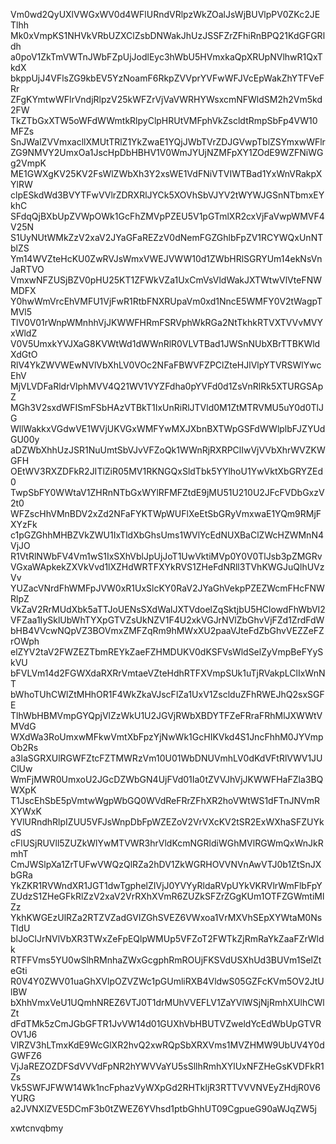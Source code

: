Vm0wd2QyUXlVWGxWV0d4WFlURndVRlpzWkZOalJsWjBUVlpPV0ZKc2JETlhh
Mk0xVmpKS1NHVkVRbUZXClZsbDNWakJhUzJSSFZrZFhiRnBPQ21KdGFGRldh
a0poV1ZkTmVWTnJWbFZpUjJodlEyc3hWbU5HVmxkaQpXRUpNVlhwR1QxTkdX
bkppUjJ4VFlsZG9kbEV5YzNoamF6RkpZVVprYVFwWFJVcEpWakZhYTFVeFRr
ZFgKYmtwWFlrVndjRlpzV25kWFZrVjVaVWRHYWsxcmNFWldSM2h2Vm5kd2FW
TkZTbGxXTW5oWFdWWmtkRlpyClpHRUtVMFphVkZscldtRmpSbFp4VW10MFZs
SnJWalZVVmxacllXMUtTRlZ1YkZwaE1YQjJWbTVrZDJGVwpTblZSYmxwWFlr
ZG9NMVY2UmxOa1JscHpDbHBHV1V0WmJYUjNZMFpXY1ZOdE9WZFNiWGg2VmpK
ME1GWXgKV25KV2FsWlZWbXh3Y2xsWE1VdFNiVTVIWTBad1YxWnVRakpXYlRW
clpESkdWd3BVYTFwVVlrZDRXRlJYCk5XOVhSbVJYV2tWYWJGSnNTbmxEYkhC
SFdqQjBXbUpZVWpOWk1GcFhZMVpPZEU5V1pGTmlXR2cxVjFaVwpWMVF4V25N
S1UyNUtWMkZzV2xaV2JYaGFaREZzV0dNemFGZGhlbFpZV1RCYWQxUnNTblZS
Ym14WVZteHcKU0ZwRVJsWmxVWEJVWW10d1ZWbHRlSGRYUm14ekNsVnJaRTVO
VmxwNFZUSjBZV0pHU25KT1ZFWkVZa1UxCmVsVldWakJXTWtwVlVteFNWMDFX
Y0hwWmVrcEhVMFU1VjFwR1RtbFNXRUpaVm0xd1NncE5WMFY0V2tWagpTMVl5
TlV0V01rWnpWMnhhVjJKWWFHRmFSRVphWkRGa2NtTkhkRTVXTVVvMVYxWldZ
V0V5UmxkYVJXaG8KVWtWd1dWWnRlR0VLVTBad1JWSnNUbXBrTTBKWldXdGtO
RlV4YkZWVWEwNVlVbXhLV0VOc2NFaFBWVFZPClZteHJlVlpYTVRSWlYwcEhV
MjVLVDFaRldrVlphMVV4Q21WV1VYZFdha0pYVFd0d1ZsVnRlRk5XTURGSApZ
MGh3V2sxdWFISmFSbHAzVTBkT1IxUnRiRlJTVld0M1ZtMTRVMU5uY0d0TlJG
WllWakkxVGdwVE1WVjUKVGxWMFYwMXJXbnBXTWpGSFdWWlplbFJZYUdGU00y
aDZWbXhhUzJSR1NuUmtSbVJvVFZoQk1WWnRjRXRPClIwVjVVbXhrWVZKWGFH
OEtWV3RXZDFkR2JITlZiR05MV1RKNGQxSldTbk5YYlhoU1YwVktXbGRYZEd0
TwpSbFY0WWtaV1ZHRnNTbGxWYlRFMFZtdE9jMU51U210U2JFcFVDbGxzV2t0
WFZscHhVMnBDV2xZd2NFaFYKTWpWUFlXeEtSbGRyVmxwaE1YQm9RMjFXYzFk
c1pGZGhhMHBZVkZWU1IxTldXbGhsUms1WVlYcEdNUXBaClZWcHZWMnN4VjJO
R1VtRlNWbFV4Vm1wS1IxSXhVblJpUjJoT1UwVktiMVp0Y0V0TlJsb3pZMGRv
VGxaWApkekZXVkVvd1lXZHdWRTFXYkRVS1ZHeFdNRll3TVhKWGJuQlhUVzVv
YUZacVNrdFhWMFpJVW0xR1UxSlcKY0RaV2JYaGhVekpPZEZWcmFHcFNWRlpZ
VkZaV2RrMUdXbk5aTTJoUENsSXdWalJXTVdoelZqSktjbU5HClowdFhWbVI2
VFZaa1IySklUbWhTYXpGTVZsUkNZV1F4U2xkVGJrNVlZbGhvVjFZd1ZrdFdW
bHB4VVcwNQpVZ3BOVmxZMFZqRm9hMWxXU2paaVJteFdZbGhvVEZZeFZrOWph
elZYV2taV2FWZEZTbmREYkZaeFZHMDUKV0dKSFVsWldSelZyVmpBeFYySkVU
bFVLVm14d2FGWXdaRXRrVmtaeVZteHdhRTFXVmpSUk1uTjRVakpLClIxWnNT
bWhoTUhCWlZtMHhOR1F4WkZkaVJscFlZa1UxV1ZsclduZFhRWEJhQ2sxSGFE
TlhWbHBMVmpGYQpjVlZzWkU1U2JGVjRWbXBDYTFZeFRraFRhMlJXWWtVMVdG
WXdWa3RoUmxwMFkwVmtXbFpzYjNwWk1GcHIKVkd4S1JncFhhM0JYVmpOb2Rs
a3laSGRXUlRGWFZtcFZTMWRzVm10U01WbDNUVmhLV0dKdVFtRlVWV1JUClUw
WmFjMWR0UmxoU2JGcDZWbGN4UjFVd01Ia0tZVVJhVjJKWWFHaFZla3BQWXpK
T1JscEhSbE5pVmtwWgpWbGQ0WVdReFRrZFhXR2hoVWtWS1dFTnJNVmRXYWxK
YVlURndhRlpIZUU5VFJsWnpDbFpWZEZoV2VrVXcKV2tSR2ExWXhaSFZUYkdS
cFlUSjRUVll5ZUZkWlYwMTVWR3hrVldKcmNGRldiWGhMVlRGWmQxWnJkRmhT
CmJWSlpXa1ZrTUFwVWQzQlRZa2hDV1ZkWGRHOVVNVnAwVTJ0b1ZtSnJXbGRa
YkZKR1RVWndXR1JGT1dwTgphelZIVjJ0YVYyRldaRVpUYkVKRVlrWmFlbFpY
ZUdzS1ZHeGFkRlZzV2xaV2VrRXhXVmR6ZUZkSFZrZGgKUm1OTFZGWmtiMlZz
YkhKWGEzUlRZa2RTZVZadGVIZGhSVEZ6VWxoa1VrMXVhSEpXYWtaM0NsTldU
blJoClJrNVlVbXR3TWxZeFpEQlpWMUp5VFZoT2FWTkZjRmRaYkZaaFZrWldk
RTFFVms5YU0wSlhRMnhaZWxGcgphRmROUjFKSVdUSXhUd3BUVm1SelZteGti
R0V4Y0ZWV01uaGhXVlpOZVZWc1pGUmliRXB4VldwS05GZFcKVm5OV2JtUlBW
bXhhVmxVeU1UQmhNREZ6VTJ0T1drMUhVVEFLV1ZaYVlWSjNjRmhXUlhCWlZt
dFdTMk5zCmJGbGFTR1JvVW14d01GUXhVbHBUTVZweldYcEdWbUpGTVROV1J6
VlRZV3hLTmxKdE9WcGlXR2hvQ2xwRQpSbXRXVms1MVZHMW9UbUV4Y0dGWFZ6
VjJaREZOZDFSdVVVdFpNR2hYWVVaYU5sSllhRmhXYlUxNFZHeGsKVDFkR1Zs
Vk5SWFJFWW14Wk1ncFphazVyWXpGd2RHTkljR3RTTVVVNVEyZHdjR0V6YURG
a2JVNXlZVE5DCmF3b0tZWEZ6YVhsd1ptbGhhUT09CgpueG90aWJqZW5j

xwtcnvqbmy
